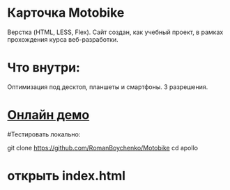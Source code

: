 # Карточка Motobike


Верстка (HTML, LESS, Flex). Сайт создан, как учебный проект, в рамках прохождения курса веб-разработки.

# Что внутри:

Оптимизация под десктоп, планшеты и смартфоны. 3 разрешения.


# [Онлайн демо](https://boychenko-roman.ru/motobike/)

#Тестировать локально:

git clone https://github.com/RomanBoychenko/Motobike
cd apollo

# открыть index.html


